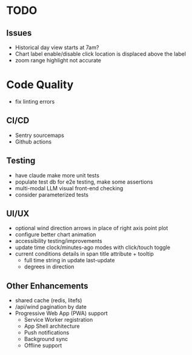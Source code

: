 # TODO

## Issues
* Historical day view starts at 7am?
* Chart label enable/disable click location is displaced above the label
* zoom range highlight not accurate

# Code Quality
* fix linting errors

## CI/CD
* Sentry sourcemaps
* Github actions

## Testing
* have claude make more unit tests
* populate test db for e2e testing, make some assertions
* multi-modal LLM visual front-end checking
* consider parameterized tests

## UI/UX
* optional wind direction arrows in place of right axis point plot
* configure better chart animation
* accessibility testing/improvements
* update time clock/minutes-ago modes with click/touch toggle
* current conditions details in span title attribute + tooltip
  * full time string in update last-update
  * degrees in direction

## Other Enhancements
* shared cache (redis, litefs)
* /api/wind pagination by date
* Progressive Web App (PWA) support
  * Service Worker registration
  * App Shell architecture
  * Push notifications
  * Background sync
  * Offline support
